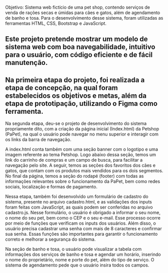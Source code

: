 Objetivo: 
Sistema web fictício de uma pet shop, contendo serviços de venda de rações secas e úmidas para cães e gatos, além de agendamento de banho e tosa. Para o desenvolvimento desse sistema, foram utilizadas as ferramentas HTML, CSS, Bootstrap e JavaScript. 

Este projeto pretende mostrar um modelo de sistema web com boa navegabilidade, intuitivo para o usuário, com código eficiente e de fácil manutenção.
-----------------------------------------------------------------------------------------------------------------------------------------------------------------------------------------
Na primeira etapa do projeto, foi realizada a etapa de concepção, na qual foram estabelecidos os objetivos e metas, além da etapa de prototipação, utilizando o Figma como ferramenta. 
-----------------------------------------------------------------------------------------------------------------------------------------------------------------------------------------
Na segunda etapa, deu-se o projeto de desenvolvimento do sistema propriamente dito, com a criação da página inicial (Index.html) da Petshop (PaPet), na qual o usuário pode navegar no menu superior e interagir com os links da barra de navegação.

A index.html conta também com uma seção banner com o logotipo e uma imagem referente ao tema Petshop. Logo abaixo dessa seção, temos um link do carrinho de compras e um campo de busca, para facilitar a navegação pelo site. A seguir, temos as seções dos favoritos dos cães e gatos, que contam com os produtos mais vendidos para os dois segmentos. No final da página, temos a seção do rodapé (footer) com todas as informações relevantes sobre o funcionamento da PaPet, bem como redes sociais, localização e formas de pagamento.

Nessa etapa, também foi desenvolvido um formulário de cadastro do sistema, presente no arquivo cadastro.html, e as validações dos inputs foram feitas com JavaScript, as quais podem ser conferidas no arquivo cadastro.js. Nesse formulário, o usuário é obrigado a informar o seu nome, o nome do seu pet, bem como o CEP e o seu e-mail. Esse processo ocorre por meio de funções que verificam os inputs dos usuários. Além disso, o usuário precisa cadastrar uma senha com mais de 8 caracteres e confirmar sua senha. Essas funções são importantes para garantir o funcionamento correto e melhorar a segurança do sistema.

Na seção de banho e tosa, o usuário pode visualizar a tabela com informações dos serviços de banho e tosa e agendar um horário, inserindo o nome do proprietário, nome e porte do pet, além do tipo de serviço. O sistema de agendamento pede que o usuário insira todos os campos. 